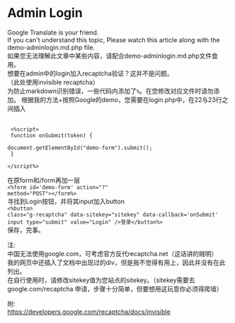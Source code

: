  # Admin Login
Google Translate is your friend.<br>
If you can't understand this topic, Please watch this article along with the demo-adminlogin.md.php file.<br>
如果您无法理解此文章中某些内容，请配合demo-adminlogin.md.php文件食用。<br>
想要在admin中的login加入recaptcha验证？这并不是问题。<br>
（此处使用invisible recaptcha）<br>
为防止markdown识别错误，一些代码内添加了<code>%</code>。在您修改对应文件时请勿添加。
根据我的方法+按照Google的demo，您需要在login.php中，在22与23行之间插入<br>
<code><script src="https://www.google.com/recaptcha/api.js" async defer></script></code><br>
<code><br>
     <%script><br>
       function onSubmit(token) {<br>
         document.getElementById("demo-form").submit();<br>
       }<br>
     </script%><br>
</code><br>
在原form和/form再加一层<br>
<code><%form id='demo-form' action="?" method="POST"></form%></code><br>
寻找到Login按钮，并将其input加入button<br>
<code><%button class="g-recaptcha" data-sitekey="sitekey" data-callback='onSubmit' input type="submit" value="Login" />登录</button%></code><br>
保存，完事。<br>

注:<br>
中国无法使用google.com，可考虑官方反代recaptcha.net（这话讲的贼明）<br>
我的网页中还插入了文档中出现过的div，但是我不觉得有用上，因此并没有在此列出。<br>
在自行使用时，请修改sitekey值为您站点的sitekey。（sitekey需要去 google.com/recaptcha 申请，步骤十分简单，但要想用这玩意你必须得爬墙）<br>

附:<br>
https://developers.google.com/recaptcha/docs/invisible<br>
